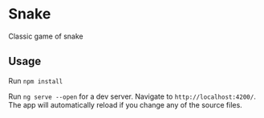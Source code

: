 # Snake

Classic game of snake

## Usage

Run `npm install`

Run `ng serve --open` for a dev server. Navigate to `http://localhost:4200/`. The app will automatically reload if you change any of the source files.
